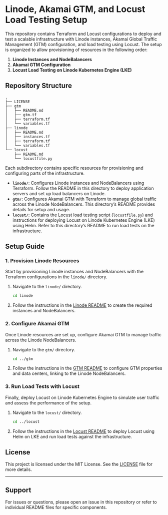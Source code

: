 # Linode, Akamai GTM, and Locust Load Testing Setup

This repository contains Terraform and Locust configurations to deploy and test a scalable infrastructure with Linode instances, Akamai Global Traffic Management (GTM) configuration, and load testing using Locust. The setup is organized to allow provisioning of resources in the following order:

1. **Linode Instances and NodeBalancers**  
2. **Akamai GTM Configuration**  
3. **Locust Load Testing on Linode Kubernetes Engine (LKE)**

## Repository Structure

```plaintext
.
├── LICENSE
├── gtm
│   ├── README.md
│   ├── gtm.tf
│   ├── terraform.tf
│   └── variables.tf
├── linode
│   ├── README.md
│   ├── instances.tf
│   ├── terraform.tf
│   └── variables.tf
└── locust
    ├── README.md
    └── locustfile.py
```

Each subdirectory contains specific resources for provisioning and configuring parts of the infrastructure.

- **`linode/`**: Configures Linode instances and NodeBalancers using Terraform. Follow the README in this directory to deploy application servers and set up load balancers on Linode.
- **`gtm/`**: Configures Akamai GTM with Terraform to manage global traffic across the Linode NodeBalancers. This directory’s README provides details for setup and usage.
- **`locust/`**: Contains the Locust load testing script (`locustfile.py`) and instructions for deploying Locust on Linode Kubernetes Engine (LKE) using Helm. Refer to this directory’s README to run load tests on the infrastructure.

## Setup Guide

### 1. Provision Linode Resources

Start by provisioning Linode instances and NodeBalancers with the Terraform configurations in the `linode/` directory.

1. Navigate to the `linode/` directory.
   ```sh
   cd linode
   ```

2. Follow the instructions in the [Linode README](linode/README.md) to create the required instances and NodeBalancers.

### 2. Configure Akamai GTM

Once Linode resources are set up, configure Akamai GTM to manage traffic across the Linode NodeBalancers.

1. Navigate to the `gtm/` directory.
   ```sh
   cd ../gtm
   ```

2. Follow the instructions in the [GTM README](gtm/README.md) to configure GTM properties and data centers, linking to the Linode NodeBalancers.

### 3. Run Load Tests with Locust

Finally, deploy Locust on Linode Kubernetes Engine to simulate user traffic and assess the performance of the setup.

1. Navigate to the `locust/` directory.
   ```sh
   cd ../locust
   ```

2. Follow the instructions in the [Locust README](locust/README.md) to deploy Locust using Helm on LKE and run load tests against the infrastructure.

## License

This project is licensed under the MIT License. See the [LICENSE](LICENSE) file for more details.

---

## Support

For issues or questions, please open an issue in this repository or refer to individual README files for specific components.

